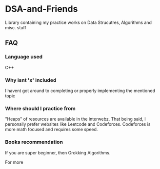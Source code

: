 # DSA-and-Friends
Library containing my practice works on Data Strucutres, Algorithms and misc. stuff


## FAQ

### Language used


C++

### Why isnt 'x' included

I havent got around to completing or properly implementing the mentioned topic

### Where should I practice from

"Heaps" of resources are available in the interwebz. That being said, I personally prefer websites like Leetcode and Codeforces.
Codeforces is more math focused and requires some speed.

### Books recommendation

If you are super beginner, then Grokking Algorithms.

For more
